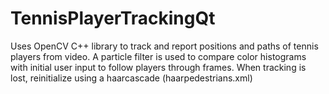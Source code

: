 TennisPlayerTrackingQt
======================
Uses OpenCV C++ library to track and report positions and paths of tennis players from video.
A particle filter is used to compare color histograms with initial user input to follow players through frames.
When tracking is lost, reinitialize using a haarcascade (haarpedestrians.xml)
